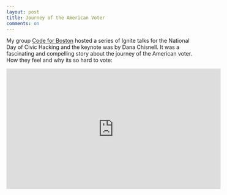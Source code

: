 ```yaml
---
layout: post
title: Journey of the American Voter
comments: on
---
```

My group [Code for Boston](http://www.codeforboston.org/) hosted a series of Ignite talks for the National Day of Civic Hacking and the keynote was by Dana Chisnell. It was a fascinating and compelling story about the journey of the American voter. How they feel and why its so hard to vote:

<iframe width="560" height="315" src="https://www.youtube-nocookie.com/embed/pGWrqzWouq0?rel=0&amp;showinfo=0" frameborder="0" allow="autoplay; encrypted-media" allowfullscreen></iframe>